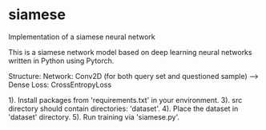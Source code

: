 # siamese
Implementation of a siamese neural network

This is a siamese network model based on deep learning neural networks written in Python using Pytorch.

Structure:
Network: Conv2D (for both query set and questioned sample) --> Dense
Loss: CrossEntropyLoss
  


1). Install packages from 'requirements.txt' in your environment.
3). src directory should contain directories: 'dataset'.
4). Place the dataset in 'dataset' directory.
5). Run training via 'siamese.py'.
